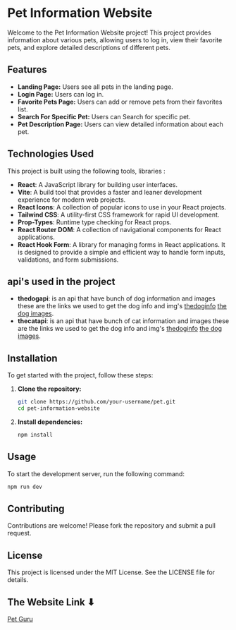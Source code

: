 # Pet Information Website

Welcome to the Pet Information Website project! This project provides information about various pets, allowing users to log in, view their favorite pets, and explore detailed descriptions of different pets.

## Features

- **Landing Page:** Users see all pets in the landing page.
- **Login Page:** Users can log in.
- **Favorite Pets Page:** Users can add or remove pets from their favorites list.
- **Search For Specific Pet:** Users can Search for specific pet.
- **Pet Description Page:** Users can view detailed information about each pet.

## Technologies Used

This project is built using the following tools, libraries :

- **React**: A JavaScript library for building user interfaces.
- **Vite**: A build tool that provides a faster and leaner development experience for modern web projects.
- **React Icons**: A collection of popular icons to use in your React projects.
- **Tailwind CSS**: A utility-first CSS framework for rapid UI development.
- **Prop-Types**: Runtime type checking for React props.
- **React Router DOM**: A collection of navigational components for React applications.
- **React Hook Form**: A library for managing forms in React applications. It is designed to provide a simple and efficient way to handle form inputs, validations, and form submissions.

## api's used in the project

- **thedogapi**: is an api that have bunch of dog information and images these are the links we used to get the dog info and img's <a href="https://api.thedogapi.com/v1/breeds">thedoginfo</a> <a href="https://api.thedogapi.com/v1/images/search?limit=10">the dog images</a>.
- **thecatapi**: is an api that have bunch of cat information and images these are the links we used to get the dog info and img's <a href="https://api.thecatapi.com/v1/breeds">thedoginfo</a> <a href="https://api.thecatapi.com/v1/images/search?limit=10">the dog images</a>.

## Installation

To get started with the project, follow these steps:

1. **Clone the repository:**

   ```bash
   git clone https://github.com/your-username/pet.git
   cd pet-information-website
   ```

2. **Install dependencies:**
   ```bash
   npm install
   ```

## Usage

To start the development server, run the following command:

```bash
npm run dev
```

## Contributing

Contributions are welcome! Please fork the repository and submit a pull request.

## License

This project is licensed under the MIT License. See the LICENSE file for details.

## The Website Link ⬇

<a href="https://pet-guru.vercel.app/">Pet Guru</a>
